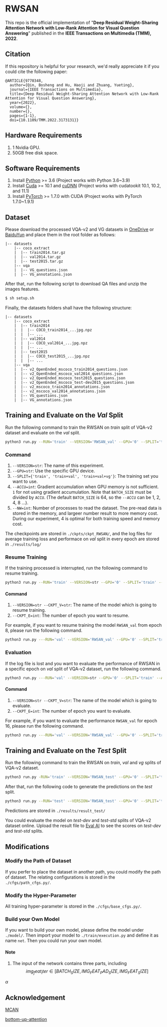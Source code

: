 # RWSAN
This repo is the official implementation of "**Deep Residual Weight-Sharing Attention Network with Low-Rank Attention for Visual Question Answering**" published in the **IEEE Transactions on Multimedia (TMM), 2022**.

## Citation
If this repository is helpful for your research, we'd really appreciate it if you could cite the following paper:

```
@ARTICLE{9770348,
  author={Qin, Bosheng and Hu, Haoji and Zhuang, Yueting},
  journal={IEEE Transactions on Multimedia}, 
  title={Deep Residual Weight-Sharing Attention Network with Low-Rank Attention for Visual Question Answering}, 
  year={2022},
  volume={},
  number={},
  pages={1-1},
  doi={10.1109/TMM.2022.3173131}}
  ```

## Hardware Requirements
1. 1 Nvidia GPU.
2. 50GB free disk space.

## Software Requirements
1. Install [Python](https://www.python.org/downloads/) >= 3.6 (Project works with Python 3.6~3.9)
2. Install [Cuda](https://developer.nvidia.com/cuda-toolkit) >= 10.1 and [cuDNN](https://developer.nvidia.com/cudnn) (Project works with cudatookit 10.1, 10.2, and 11.1)
3. Install [PyTorch](http://pytorch.org/) >= 1.7.0 with CUDA (Project works with PyTorch 1.7.0~1.9.1)

## Dataset
Please download the processed VQA-v2 and VG datasets in [OneDrive](https://zjueducn-my.sharepoint.com/:f:/g/personal/3170105600_zju_edu_cn/EqXAXyjnYE1Dn4hMOoRnO6IBV78-cS2HSJsW2vZzpmKkaQ?e=cHf8H9) or [BaiduYun](https://pan.baidu.com/s/19PdZwXWx2vhByfKxZt9oCw?pwd=rwsa) and place them in the root folder as follows:

```angular2html
|-- datasets
	|-- coco_extract
	|  |-- train2014.tar.gz
	|  |-- val2014.tar.gz
	|  |-- test2015.tar.gz
	|-- vqa
	|  |-- VG_questions.json
	|  |-- VG_annotations.json
```

After that, run the following script to download QA files and unzip the images features.

```bash
$ sh setup.sh
```

Finally, the datasets folders shall have the following structure:

```angular2html
|-- datasets
	|-- coco_extract
	|  |-- train2014
	|  |  |-- COCO_train2014_...jpg.npz
	|  |  |-- ...
	|  |-- val2014
	|  |  |-- COCO_val2014_...jpg.npz
	|  |  |-- ...
	|  |-- test2015
	|  |  |-- COCO_test2015_...jpg.npz
	|  |  |-- ...
	|-- vqa
	|  |-- v2_OpenEnded_mscoco_train2014_questions.json
	|  |-- v2_OpenEnded_mscoco_val2014_questions.json
	|  |-- v2_OpenEnded_mscoco_test2015_questions.json
	|  |-- v2_OpenEnded_mscoco_test-dev2015_questions.json
	|  |-- v2_mscoco_train2014_annotations.json
	|  |-- v2_mscoco_val2014_annotations.json
	|  |-- VG_questions.json
	|  |-- VG_annotations.json

```

## Training and Evaluate on the *Val* Split
Run the following command to train the RWSAN on *train* split of VQA-v2 dataset and evaluate on the *val* split.

```bash
python3 run.py --RUN='train' --VERSION='RWSAN_val' --GPU='0' --SPLIT='train' --ACCU=1 --NW=4
```

### Command
1. ```--VERSION=str```: The name of this experiment.
2. ```--GPU=str```: Use the specific GPU device.
3. ```--SPLIT={'train', 'train+val', 'train+val+vg'}```: The training set you want to use.
4. ```--ACCU=int```: Gradient accumulation when GPU memory is not sufficient. ```1``` for not using gradient accumulation. Note that `BATCH_SIZE` must be divided by ```ACCU```. (The default `BATCH_SIZE` is 64, so the ```--ACCU``` can be 1, 2, 4, 8 ...).
5. ```--NW=int```: Number of processes to read the dataset. The pre-read data is stored in the memory, and largeer number result to more memory cost. During our experiment, 4 is optimal for both training speed and memory cost.

The checkpoints are stored in ```./ckpts/ckpt_RWSAN/```, and the log files for average training loss and performace on *val* split in every epoch are stored in ```./results/log/```

### Resume Training

If the training processed is interrupted, run the following command to resume training. 

```bash
python3 run.py --RUN='train' --VERSION=str --GPU='0' --SPLIT='train' --ACCU=1 --NW=4 --RESUME=True --CKPT_V=str --CKPT_E=10
```

#### Command

1. ```--VERSION=str --CKPT_V=str```: The name of the model which is going to resume training.
2. ```--CKPT_E=int```: The number of epoch you want to resume.


For example, if you want to resume training the model ```RWSAN_val``` from epoch 8, please run the following command.

```bash
python3 run.py ---RUN='val' --VERSION='RWSAN_val' --GPU='0' --SPLIT='train' --ACCU=1 --NW=4 --RESUME=True --CKPT_V='RWSAN_val' --CKPT_E=8
```

### Evaluation

If the log file is lost and you want to evaluate the performance of RWSAN in a specific epoch on *val* split of VQA-v2 dataset, run the following command.

```bash
python3 run.py ---RUN='val' --VERSION=str --GPU='0' --SPLIT='train' --ACCU=1 --NW=4 --RESUME=True --CKPT_V=str --CKPT_E=int
```

#### Command

1. ```--VERSION=str --CKPT_V=str```: The name of the model which is going to evaluate.
2. ```--CKPT_E=int```: The number of epoch you want to evaluate.

For example, if you want to evaluate the performance ```RWSAN_val``` for epoch 16, please run the following command.

```bash
python3 run.py ---RUN='val' --VERSION='RWSAN_val' --GPU='0' --SPLIT='train' --ACCU=1 --NW=4 --RESUME=True --CKPT_V='RWSAN_val' --CKPT_E=16
```


## Training and Evaluate on the *Test* Split

Run the following command to train the RWSAN on *train*, *val* and *vg* splits of VQA-v2 dataset.

```bash
python3 run.py -RUN='train' --VERSION='RWSAN_test' --GPU='0' --SPLIT='train+val+vg' --ACCU=1 --NW=4
```

After that, run the following code to generate the predictions on the *test* split.

```bash
python3 run.py --RUN='test' --VERSION='RWSAN_test' --GPU='0' --SPLIT='train' --ACCU=1 --NW=4 --RESUME=True --CKPT_V='RWSAN_test' --CKPT_E=16
```

Predictions are stored in ```./results/result_test/```

You could evaluate the model on *test-dev* and *test-std* splits of VQA-v2 dataset online. Upload the result file to [Eval AI](https://eval.ai/web/challenges/challenge-page/830/overview) to see the scores on *test-dev* and *test-std* splits.

## Modifications

### Modify the Path of Dataset

If you perfer to place the dataset in another path, you could modify the path of dataset. The relating configurations is stored in the ```./cfgs/path_cfgs.py/```.

### Modify the Hyper-Parameter

All training hyper-parameter is stored in the ```./cfgs/base_cfgs.py/```.

### Build your Own Model

If you want to build your own model, please define the model under ```./model/```. Then import your model to ```./train/execution.py``` and define it as name ```net```. Then you could run your own model.

#### Note
1. The input of the network contains three parts, including 
$$
img_feat_iter\in[BATCH_SIZE, IMG_FEAT_PAD_SIZE, IMG_FEAT_SIZE]
$$

$\alpha$


## Acknowledgement
[MCAN](https://github.com/MILVLG/mcan-vqa)

[bottom-up-attention](https://github.com/peteanderson80/bottom-up-attention)
